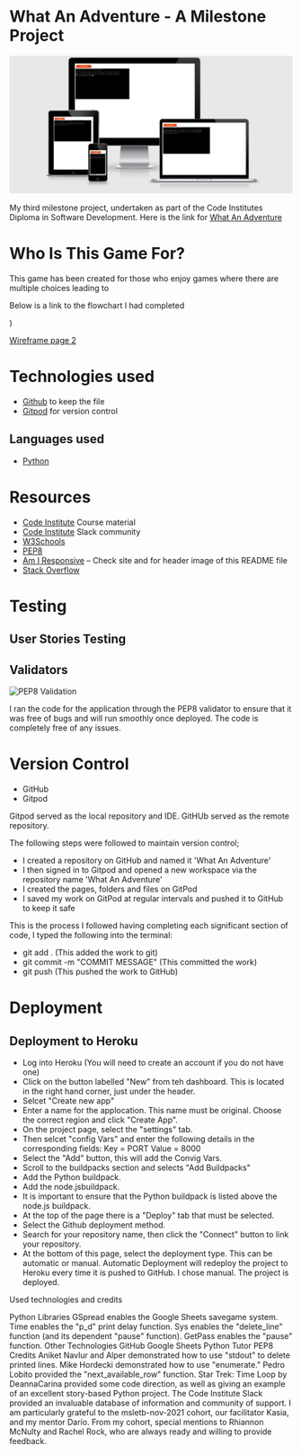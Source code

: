 # What An Adventure - A Milestone Project


<img src="images/deployedimage.png" alt="Am I Responsive">


My third milestone project, undertaken as part of the Code Institutes Diploma in Software Development. 
Here is the link for [What An Adventure]()


# Who Is This Game For?

This game has been created for those who enjoy games where there are multiple choices leading to 






Below is a link to the flowchart I had completed 

[]())

[Wireframe page 2]()




# Technologies used
 
- [Github]( https://github.com/) to keep the file 
- [Gitpod]( https://www.gitpod.io/) for version control

## Languages used

- [Python](https://en.wikipedia.org/wiki/Python_(programming_language))



# Resources
- [Code Institute](https://codeinstitute.net/) Course material
- [Code Institute](https://codeinstitute.net/) Slack community 
- [W3Schools]( https://www.w3schools.com/) 
- [PEP8](http://pep8online.com/)
- [Am I Responsive](http://ami.responsivedesign.is/) – Check site and for header image of this README file
- [Stack Overflow](https://stackoverflow.com/)


# Testing

## User Stories Testing 

## Validators

<img src="images/pep8validator" alt="PEP8 Validation">

I ran the code for the application through the PEP8 validator to ensure that it was free of bugs and will run smoothly once deployed. 
The code is completely free of any issues. 

# Version Control 

- GitHub
- Gitpod

Gitpod served as the local repository and IDE. 
GitHUb served as the remote repository. 

The following steps were followed to maintain version control;

- I created a repository on GitHub and named it 'What An Adventure' 
- I then signed in to Gitpod and opened a new workspace via the repository name 'What An Adventure'
- I created the pages, folders and files on GitPod
- I saved my work on GitPod at regular intervals and pushed it to GitHub to keep it safe

This is the process I followed having completing each significant section of code, I typed the following into the terminal:
- git add . (This added the work to git)
- git commit -m "COMMIT MESSAGE" (This committed the work)
- git push (This pushed the work to GitHub)



# Deployment 

## Deployment to Heroku

- Log into Heroku (You will need to create an account if you do not have one)
- Click on the button labelled "New" from teh dashboard. This is located in the right hand corner, just under the header.
- Selcet "Create new app"
- Enter a name for the applocation. This name must be original. Choose the correct region and click "Create App".
- On the project page, select the "settings" tab. 
- Then selcet "config Vars" and enter the following details in the corresponding fields: 
    Key = PORT
    Value = 8000
- Select the "Add" button, this will add the Convig Vars. 
- Scroll to the buildpacks section and selects "Add Buildpacks"
- Add the Python buildpack.
- Add the node.jsbuildpack.
- It is important to ensure that the Python buildpack is listed above the node.js buildpack.
- At the top of the page there is a "Deploy" tab that must be selected. 
- Select the Github deployment method.
- Search for your repository name, then click the "Connect" button to link your repository.
- At the bottom of this page, select the deployment type. This can be automatic or manual. Automatic Deployment will redeploy the project to Heroku every time it is pushed to GitHub. I chose manual. The project is deployed. 




Used technologies and credits

Python Libraries
GSpread enables the Google Sheets savegame system.
Time enables the "p_d" print delay function.
Sys enables the "delete_line" function (and its dependent "pause" function).
GetPass enables the "pause" function.
Other Technologies
GitHub
Google Sheets
Python Tutor
PEP8
Credits
Aniket Navlur and Alper demonstrated how to use "stdout" to delete printed lines.
Mike Hordecki demonstrated how to use "enumerate."
Pedro Lobito provided the "next_available_row" function.
Star Trek: Time Loop by DeannaCarina provided some code direction, as well as giving an example of an excellent story-based Python project.
The Code Institute Slack provided an invaluable database of information and community of support. I am particularly grateful to the msletb-nov-2021 cohort, our facilitator Kasia, and my mentor Darío. From my cohort, special mentions to Rhiannon McNulty and Rachel Rock, who are always ready and willing to provide feedback.
